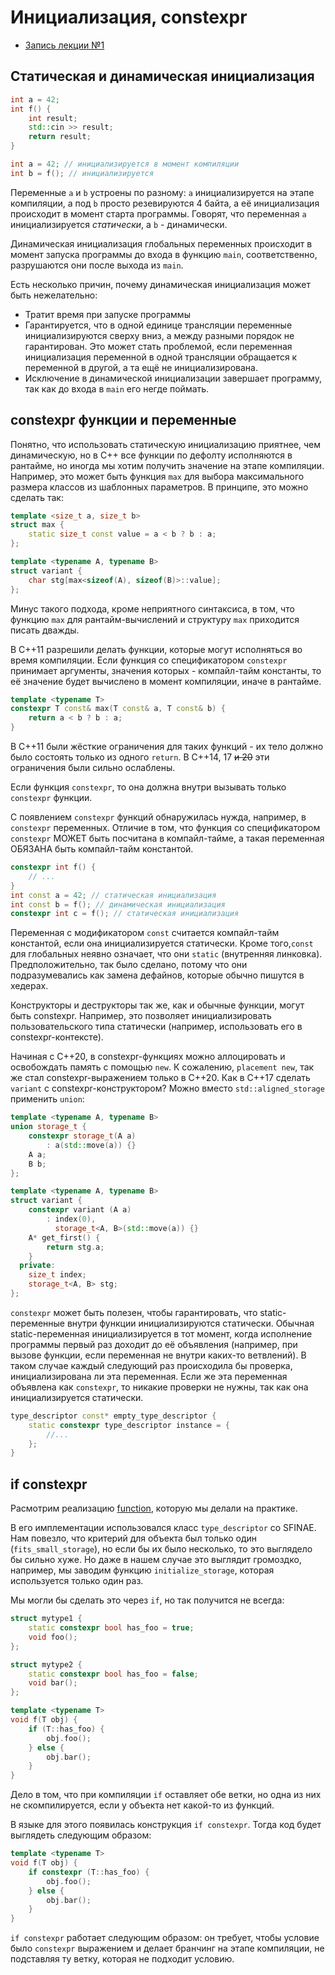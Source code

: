 # Инициализация, constexpr

- [Запись лекции №1](https://youtu.be/Dp2AIvae27M?t=1377)

## Статическая и динамическая инициализация

```c++
int a = 42;
int f() {
    int result;
    std::cin >> result;
    return result;
}

int a = 42; // инициализируется в момент компиляции
int b = f(); // инициализируется
```

Переменные `a` и `b` устроены по разному: `a` инициализируется на этапе компиляции, а под `b` просто резевируются 4 байта, а её инициализация происходит в момент старта программы.  Говорят, что переменная `a` инициализируется *статически*, a `b` - динамически.

Динамическая инициализация глобальных переменных происходит в момент запуска программы до входа в функцию `main`, соответственно, разрушаются они после выхода из `main`.

Есть несколько причин, почему динамическая инициализация может быть нежелательно:

- Тратит время при запуске программы
- Гарантируется, что в одной единице трансляции переменные инициализируются сверху вниз, а между разными порядок не гарантирован. Это может стать проблемой, если переменная инициализация переменной в одной трансляции обращается к переменной в другой, а та ещё не инициализирована.
- Исключение в динамической инициализации завершает программу, так как до входа в `main`  его негде поймать.

## constexpr функции и переменные

Понятно, что использовать статическую инициализацию приятнее, чем динамическую, но в C++ все функции по дефолту исполняются в рантайме, но иногда мы хотим получить значение на этапе компиляции. Например, это может быть функция `max` для выбора максимального размера классов из шаблонных параметров. В принципе, это можно сделать так:

```c++
template <size_t a, size_t b>
struct max {
    static size_t const value = a < b ? b : a;
};

template <typename A, typename B>
struct variant {
    char stg[max<sizeof(A), sizeof(B)>::value];
};
```

Минус такого подхода, кроме неприятного синтаксиса, в том, что функцию `max` для рантайм-вычислений и структуру `max` приходится писать дважды.

В C++11 разрешили делать функции, которые могут исполняться во время компиляции. Если функция со спецификатором `constexpr` принимает аргументы, значения которых - компайл-тайм константы, то её значение будет вычислено в момент компиляции, иначе в рантайме.

```c++
template <typename T>
constexpr T const& max(T const& a, T const& b) {
    return a < b ? b : a;
}
```

В C++11 были жёсткие ограничения для таких функций - их тело должно было состоять только из одного `return`. В C++14, 17 ~~и 20~~ эти ограничения были сильно ослаблены. 

Если функция `constexpr`, то она должна внутри вызывать только `constexpr` функции.

С появлением `constexpr` функций обнаружилась нужда, например, в `constexpr` переменных. Отличие в том, что функция со спецификатором `constexpr` МОЖЕТ быть посчитана в компайл-тайме, а такая переменная ОБЯЗАНА быть компайл-тайм константой.

```c++
constexpr int f() {
    // ...
}
int const a = 42; // статическая инициализация
int const b = f(); // динамическая инициализация
constexpr int c = f(); // статическая инициализация
```

Переменная с модификатором `const` считается компайл-тайм константой, если она инициализируется статически. Кроме того,`const` для глобальных неявно означает, что они `static` (внутренняя линковка). Предположительно, так было сделано, потому что они подразумевались как замена дефайнов, которые обычно пишутся в хедерах.

Конструкторы и деструкторы так же, как и обычные функции, могут быть constexpr. Например, это позволяет инициализировать пользовательского типа статически (например, использовать его в constexpr-контексте).

Начиная с C++20, в constexpr-функциях можно аллоцировать и освобождать память с помощью `new`. К сожалению, `placement new`, так же стал constexpr-выражением только в C++20. Как в C++17 сделать `variant` с constexpr-конструктором? Можно вместо `std::aligned_storage` применить `union`:

```c++
template <typename A, typename B>
union storage_t {
    constexpr storage_t(A a)
        : a(std::move(a)) {}
    A a;
    B b;
};

template <typename A, typename B>
struct variant {
    constexpr variant (A a)
        : index(0),
          storage_t<A, B>(std::move(a)) {}
    A* get_first() {
        return stg.a;
    }
  private:
    size_t index;
    storage_t<A, B> stg;
};
```

`constexpr` может быть полезен, чтобы гарантировать, что static-переменные внутри функции инициализируются статически. Обычная static-переменная инициализируется в тот момент, когда исполнение программы первый раз доходит до её объявления (например, при вызове функции, если переменная не внутри каких-то ветвлений). В таком случае каждый следующий раз происходила бы проверка, инициализирована ли эта переменная. Если же эта переменная объявлена как `constexpr`, то никакие проверки не нужны, так как она инициализируется статически.

```c++
type_descriptor const* empty_type_descriptor {
    static constexpr type_descriptor instance = {
        //...
    };
}
```

## if constexpr

Расмотрим реализацию [function](https://github.com/sorokin/function), которую мы делали на практике.

В его имплементации использовался класс `type_descriptor` со SFINAE. Нам повезло, что критерий для объекта был только один (`fits_small_storage`), но если бы их было несколько, то это выглядело бы сильно хуже. Но даже в нашем случае это выглядит громоздко, например, мы  заводим функцию `initialize_storage`, которая используется только один раз.

Мы могли бы сделать это через `if`, но так получится не всегда:

```c++
struct mytype1 {
    static constexpr bool has_foo = true;
    void foo();
};

struct mytype2 {
    static constexpr bool has_foo = false;
    void bar();
};

template <typename T>
void f(T obj) {
    if (T::has_foo) {
        obj.foo();
    } else {
        obj.bar();
    }
}
```

Дело в том, что при компиляции `if` оставляет обе ветки, но одна из них не скомпилируется, если у объекта нет какой-то из функций.

В языке для этого появилась конструкция `if constexpr`. Тогда код будет выглядеть следующим образом:

```c++
template <typename T>
void f(T obj) {
    if constexpr (T::has_foo) {
        obj.foo();
    } else {
        obj.bar();
    }
}
```

`if constexpr` работает следующим образом: он требует, чтобы условие было `constexpr` выражением и делает бранчинг на этапе компиляции, не подставляя ту ветку, которая не подходит условию.